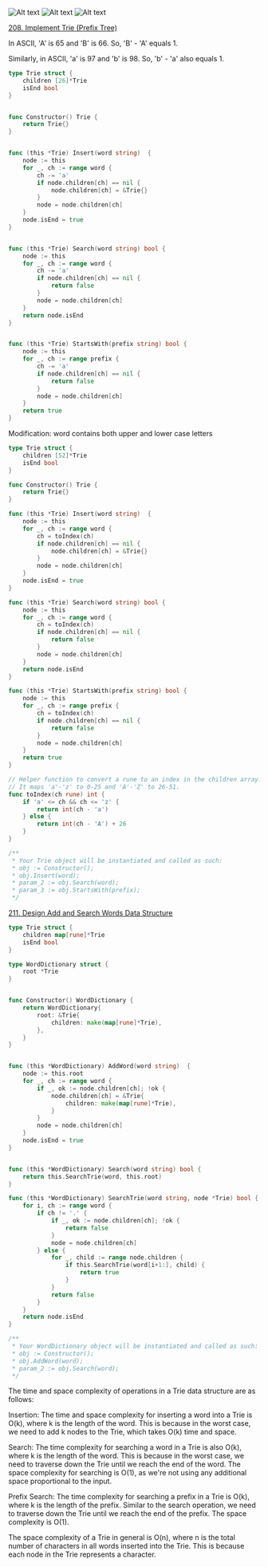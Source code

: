 ![Alt text](images/trie.png)
![Alt text](images/trie-search.png)
![Alt text](images/trie-example.gif)

[208. Implement Trie (Prefix Tree)](https://leetcode.com/problems/implement-trie-prefix-tree/)

In ASCII, 'A' is 65 and 'B' is 66. So, 'B' - 'A' equals 1.

Similarly, in ASCII, 'a' is 97 and 'b' is 98. So, 'b' - 'a' also equals 1.

```go
type Trie struct {
    children [26]*Trie
    isEnd bool
}


func Constructor() Trie {
    return Trie{}
}


func (this *Trie) Insert(word string)  {
    node := this
    for _, ch := range word {
        ch -= 'a'
        if node.children[ch] == nil {
            node.children[ch] = &Trie{}
        }
        node = node.children[ch]
    }
    node.isEnd = true
}


func (this *Trie) Search(word string) bool {
    node := this
    for _, ch := range word {
        ch -= 'a'
        if node.children[ch] == nil {
            return false
        }
        node = node.children[ch]
    }
    return node.isEnd
}


func (this *Trie) StartsWith(prefix string) bool {
    node := this
    for _, ch := range prefix {
        ch -= 'a'
        if node.children[ch] == nil {
            return false
        }
        node = node.children[ch]
    }
    return true
}
```

Modification: word contains both upper and lower case letters

```go
type Trie struct {
    children [52]*Trie
    isEnd bool
}

func Constructor() Trie {
    return Trie{}
}

func (this *Trie) Insert(word string)  {
    node := this
    for _, ch := range word {
        ch = toIndex(ch)
        if node.children[ch] == nil {
            node.children[ch] = &Trie{}
        }
        node = node.children[ch]
    }
    node.isEnd = true
}

func (this *Trie) Search(word string) bool {
    node := this
    for _, ch := range word {
        ch = toIndex(ch)
        if node.children[ch] == nil {
            return false
        }
        node = node.children[ch]
    }
    return node.isEnd
}

func (this *Trie) StartsWith(prefix string) bool {
    node := this
    for _, ch := range prefix {
        ch = toIndex(ch)
        if node.children[ch] == nil {
            return false
        }
        node = node.children[ch]
    }
    return true
}

// Helper function to convert a rune to an index in the children array.
// It maps 'a'-'z' to 0-25 and 'A'-'Z' to 26-51.
func toIndex(ch rune) int {
    if 'a' <= ch && ch <= 'z' {
        return int(ch - 'a')
    } else {
        return int(ch - 'A') + 26
    }
}

/**
 * Your Trie object will be instantiated and called as such:
 * obj := Constructor();
 * obj.Insert(word);
 * param_2 := obj.Search(word);
 * param_3 := obj.StartsWith(prefix);
 */
```

[211. Design Add and Search Words Data Structure](https://leetcode.com/problems/design-add-and-search-words-data-structure/)

```go
type Trie struct {
    children map[rune]*Trie
    isEnd bool
}

type WordDictionary struct {
    root *Trie
}


func Constructor() WordDictionary {
    return WordDictionary{
        root: &Trie{
            children: make(map[rune]*Trie),
        },
    }
}


func (this *WordDictionary) AddWord(word string)  {
    node := this.root
    for _, ch := range word {
        if _, ok := node.children[ch]; !ok {
            node.children[ch] = &Trie{
                children: make(map[rune]*Trie),
            }
        }
        node = node.children[ch]
    }
    node.isEnd = true
}


func (this *WordDictionary) Search(word string) bool {
    return this.SearchTrie(word, this.root)
}

func (this *WordDictionary) SearchTrie(word string, node *Trie) bool {
    for i, ch := range word {
        if ch != '.' {
            if _, ok := node.children[ch]; !ok {
                return false
            }
            node = node.children[ch]
        } else {
            for _, child := range node.children {
                if this.SearchTrie(word[i+1:], child) {
                    return true
                }   
            }
            return false
        }
    }
    return node.isEnd
}

/**
 * Your WordDictionary object will be instantiated and called as such:
 * obj := Constructor();
 * obj.AddWord(word);
 * param_2 := obj.Search(word);
 */

```


The time and space complexity of operations in a Trie data structure are as follows:

Insertion: The time and space complexity for inserting a word into a Trie is O(k), where k is the length of the word. This is because in the worst case, we need to add k nodes to the Trie, which takes O(k) time and space.

Search: The time complexity for searching a word in a Trie is also O(k), where k is the length of the word. This is because in the worst case, we need to traverse down the Trie until we reach the end of the word. The space complexity for searching is O(1), as we're not using any additional space proportional to the input.

Prefix Search: The time complexity for searching a prefix in a Trie is O(k), where k is the length of the prefix. Similar to the search operation, we need to traverse down the Trie until we reach the end of the prefix. The space complexity is O(1).

The space complexity of a Trie in general is O(n), where n is the total number of characters in all words inserted into the Trie. This is because each node in the Trie represents a character.
